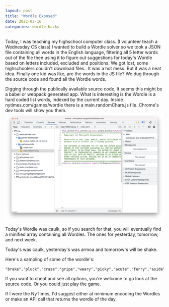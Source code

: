 ```yaml
---
layout: post
title: "Wordle Exposed"
date: 2022-02-16
categories: wordle hacks
--- 
```


Today, I was teaching my highschool computer class. (I volunteer teach a Wednesday CS class) I wanted to build a Wordle solver so we took a JSON file containing all words in the English language, filtering all 5 letter words out of the file then using it to figure out suggestions for today's Wordle based on letters included, excluded and positions. We got lost, some highschoolers couldn't download files.. It was a hot mess. But it was a neat idea. Finally one kid was like, are the words in the JS file? We dug through the source code and found all the Wordle words. 

Digging through the publically available source code, It seems this might be a babel or webpack generated app. What is interesting is the Wordle is a hard coded list words, indexed by the current day. Inside nytimes.com/games/wordle there is a main.randomChars.js file. Chrome's dev tools will show you them. <br /> <img src="/assets/img/wordle-compiled.png" alt="wordle-compiled" /> 

Today's Wordle was caulk, so if you search for that, you will eventually find a minified array containing all Wordles. The ones for yesterday, tomorrow, and next week. 

Today's was caulk, yesterday's was armoa and tomorrow's will be shake. 

Here's a sampling of some of the wordle's: 

```text
"brake","pluck","craze","gripe","weary","picky","acute","ferry","aside","tapir","troll","unify","rebus","boost","truss","siege","tiger","banal","slump","crank","gorge","query","drink","favor","abbey","tangy","panic","solar","shire","proxy","point","robot","prick","wince","crimp","knoll","sugar","whack","mount","perky","could","wrung","light","those","moist","shard","pleat","aloft","skill","elder","frame","humor","pause","ulcer","ultra","robin","cynic","aroma","caulk","shake"
```

If you want to cheat and see all options, you're welcome to go look at the source code. Or you could just play the game. 

If I were the NyTimes, I'd suggest either at minimum encoding the Wordles or make an API call that returns the wordle of the day. 

